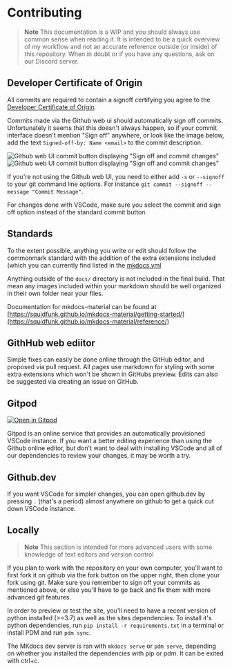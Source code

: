 # Contributing

> **Note**
> This documentation is a WIP and you should always use common sense when reading it. It is intended to be a quick overview of my workflow and not an accurate reference outside (or inside) of this repository. When in doubt or if you have any questions, ask on our Discord server.

## Developer Certificate of Origin

All commits are required to contain a signoff certifying you agree to the [Developer Certificate of Origin](https://developercertificate.org/).

Commits made via the Github web ui should automatically sign off commits. Unfortunately it seems that this doesn't always happen, so if your commit interface doesn't mention "Sign off" anywhere, or look like the image below, add the text `Signed-off-by: Name <email>` to the commit description.

![Github web UI commit button displaying "Sign off and commit changes"](https://user-images.githubusercontent.com/22665282/196296929-bd33aefe-5a3c-4efa-8bae-a7eafe90500e.png#gh-light-mode-only)
![Github web UI commit button displaying "Sign off and commit changes"](https://user-images.githubusercontent.com/22665282/196369582-115dfee5-337c-4061-82ee-be101364daa8.png#gh-dark-mode-only)


If you're not using the Github web UI, you need to either add `-s` or `--signoff` to your git command line options. For instance `git commit --signoff --message "Commit Message"`.

For changes done with VSCode, make sure you select the commit and sign off option instead of the standard commit button.

## Standards

To the extent possible, anything you write or edit should follow the commonmark standard with the addition of the extra extensions included (which you can currently find listed in the [mkdocs.yml](mkdocs.yml)

Anything outside of the `docs/` directory is not included in the final build. That mean any images included within your markdown should be well organized in their own folder near your files.

Documentation for mkdocs-material can be found at [https://squidfunk.github.io/mkdocs-material/getting-started/](https://squidfunk.github.io/mkdocs-material/reference/)


## GithHub web ediitor

Simple fixes can easily be done online through the GitHub editor, and proposed via pull request. All pages use markdown for styling with some extra extensions which won't be shown in GitHubs preview. Edits can also be suggested via creating an issue on GitHub.

## Gitpod

[![Open in Gitpod](https://gitpod.io/button/open-in-gitpod.svg)](https://gitpod.io/#https://github.com/unturned-info/unturned-3-knowledgebase)

Gitpod is an online service that provides an automatically provisioned VSCode instance. If you want a better editing experience than using the Github online editor, but don't want to deal with installing VSCode and all of our dependencies to review your changes, it may be worth a try.

## Github.dev

If you want VSCode for simpler changes, you can open github.dev by pressing `.` (that's a period) almost anywhere on github to get a quick cut down VSCode instance.

## Locally

> **Note**
> This section is intended for more advanced users with some knowledge of text editors and version control

If you plan to work with the repository on your own computer, you'll want to first fork it on github via the fork button on the upper right, then clone your fork using git. Make sure you remember to sign off your commits as mentioned above, or else you'll have to go back and fix them with more advanced git features.

In order to preview or test the site, you'll need to have a recent version of python installed (>=3.7) as well as the sites dependencies. To install it's python dependencies, run `pip install -r requirements.txt` in a terminal or install PDM and run `pdm sync`.

The MKdocs dev server is ran with `mkdocs serve` or `pdm serve`, depending on whether you installed the dependencies with pip or pdm. It can be exited with ctrl+c.
